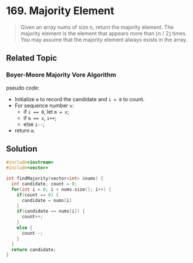 # 169. Majority Element

> Given an array nums of size n, return the majority element.
> The majority element is the element that appears more than ⌊n / 2⌋ times. You may
> assume that the majority element always exists in the array.

## Related Topic

### Boyer-Moore Majority Vore Algorithm

pseudo code:

- Initialize `m` to record the candidate and `i = 0` to count.
- For sequence number `x`:
  - if `i == 0`, let `m = x`;
  - if `m == x`, `i++`;
  - else `i--`;
- return `m`.

## Solution

```cpp
#include<iostream>
#include<vector>

int findMajority(vector<int> &nums) {
  int candidate, count = 0;
  for(int i = 0; i < nums.size(); i++) {
    if(count == 0) {
      candidate = nums[i]
    }
    if(candidate == nums[i]) {
      count++;
    }
    else {
      count--;
    }
  }
  return candidate;
}
```
